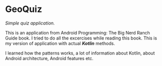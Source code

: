 # GeoQuiz

<i>Simple quiz application.</i>

This is an application from Android Programming: The Big Nerd Ranch Guide book.
I tried to do all the excercises while reading this book. 
This is my version of application with actual <i><b>Kotlin</b></i> methods.

I learned how the patterns works, a lot of information about Kotlin, about Android architecture, Android features etc.
